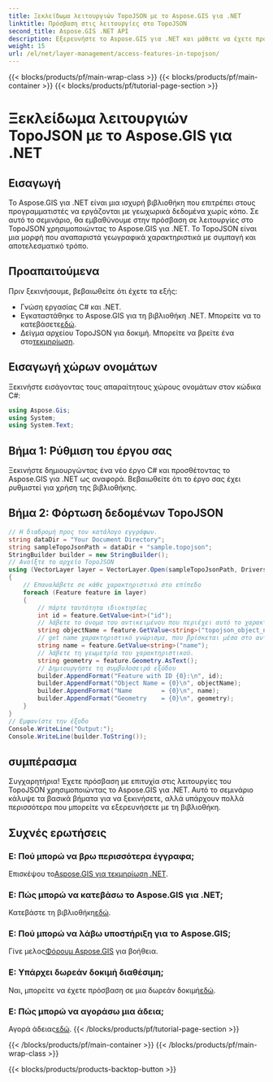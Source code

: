 ```yaml
---
title: Ξεκλείδωμα λειτουργιών TopoJSON με το Aspose.GIS για .NET
linktitle: Πρόσβαση στις λειτουργίες στο TopoJSON
second_title: Aspose.GIS .NET API
description: Εξερευνήστε το Aspose.GIS για .NET και μάθετε να έχετε πρόσβαση στις λειτουργίες του TopoJSON βήμα προς βήμα. Βουτήξτε στην τεκμηρίωση και απελευθερώστε τις γεωχωρικές δυνατότητες χωρίς κόπο.
weight: 15
url: /el/net/layer-management/access-features-in-topojson/
---
```


{{< blocks/products/pf/main-wrap-class >}}
{{< blocks/products/pf/main-container >}}
{{< blocks/products/pf/tutorial-page-section >}}

# Ξεκλείδωμα λειτουργιών TopoJSON με το Aspose.GIS για .NET

## Εισαγωγή
Το Aspose.GIS για .NET είναι μια ισχυρή βιβλιοθήκη που επιτρέπει στους προγραμματιστές να εργάζονται με γεωχωρικά δεδομένα χωρίς κόπο. Σε αυτό το σεμινάριο, θα εμβαθύνουμε στην πρόσβαση σε λειτουργίες στο TopoJSON χρησιμοποιώντας το Aspose.GIS για .NET. Το TopoJSON είναι μια μορφή που αναπαριστά γεωγραφικά χαρακτηριστικά με συμπαγή και αποτελεσματικό τρόπο.
## Προαπαιτούμενα
Πριν ξεκινήσουμε, βεβαιωθείτε ότι έχετε τα εξής:
- Γνώση εργασίας C# και .NET.
-  Εγκαταστάθηκε το Aspose.GIS για τη βιβλιοθήκη .NET. Μπορείτε να το κατεβάσετε[εδώ](https://releases.aspose.com/gis/net/).
-  Δείγμα αρχείου TopoJSON για δοκιμή. Μπορείτε να βρείτε ένα στο[τεκμηρίωση](https://reference.aspose.com/gis/net/).
## Εισαγωγή χώρων ονομάτων
Ξεκινήστε εισάγοντας τους απαραίτητους χώρους ονομάτων στον κώδικα C#:
```csharp
using Aspose.Gis;
using System;
using System.Text;
```
## Βήμα 1: Ρύθμιση του έργου σας
Ξεκινήστε δημιουργώντας ένα νέο έργο C# και προσθέτοντας το Aspose.GIS για .NET ως αναφορά. Βεβαιωθείτε ότι το έργο σας έχει ρυθμιστεί για χρήση της βιβλιοθήκης.
## Βήμα 2: Φόρτωση δεδομένων TopoJSON
```csharp
// Η διαδρομή προς τον κατάλογο εγγράφων.
string dataDir = "Your Document Directory";
string sampleTopoJsonPath = dataDir + "sample.topojson";
StringBuilder builder = new StringBuilder();
// Ανοίξτε το αρχείο TopoJSON
using (VectorLayer layer = VectorLayer.Open(sampleTopoJsonPath, Drivers.TopoJson))
{
    // Επαναλάβετε σε κάθε χαρακτηριστικό στο επίπεδο
    foreach (Feature feature in layer)
    {
        // πάρτε ταυτότητα ιδιοκτησίας
        int id = feature.GetValue<int>("id");
        // λάβετε το όνομα του αντικειμένου που περιέχει αυτό το χαρακτηριστικό
        string objectName = feature.GetValue<string>("topojson_object_name");
        // get name χαρακτηριστικό γνώρισμα, που βρίσκεται μέσα στο αντικείμενο 'ιδιότητες'
        string name = feature.GetValue<string>("name");
        // λάβετε τη γεωμετρία του χαρακτηριστικού.
        string geometry = feature.Geometry.AsText();
        // Δημιουργήστε τη συμβολοσειρά εξόδου
        builder.AppendFormat("Feature with ID {0}:\n", id);
        builder.AppendFormat("Object Name = {0}\n", objectName);
        builder.AppendFormat("Name        = {0}\n", name);
        builder.AppendFormat("Geometry    = {0}\n", geometry);
    }
}
// Εμφανίστε την έξοδο
Console.WriteLine("Output:");
Console.WriteLine(builder.ToString());
```
## συμπέρασμα
Συγχαρητήρια! Έχετε πρόσβαση με επιτυχία στις λειτουργίες του TopoJSON χρησιμοποιώντας το Aspose.GIS για .NET. Αυτό το σεμινάριο κάλυψε τα βασικά βήματα για να ξεκινήσετε, αλλά υπάρχουν πολλά περισσότερα που μπορείτε να εξερευνήσετε με τη βιβλιοθήκη.
## Συχνές ερωτήσεις
### Ε: Πού μπορώ να βρω περισσότερα έγγραφα;
 Επισκέψου το[Aspose.GIS για τεκμηρίωση .NET](https://reference.aspose.com/gis/net/).
### Ε: Πώς μπορώ να κατεβάσω το Aspose.GIS για .NET;
 Κατεβάστε τη βιβλιοθήκη[εδώ](https://releases.aspose.com/gis/net/).
### Ε: Πού μπορώ να λάβω υποστήριξη για το Aspose.GIS;
 Γίνε μελος[Φόρουμ Aspose.GIS](https://forum.aspose.com/c/gis/33) για βοήθεια.
### Ε: Υπάρχει δωρεάν δοκιμή διαθέσιμη;
Ναι, μπορείτε να έχετε πρόσβαση σε μια δωρεάν δοκιμή[εδώ](https://releases.aspose.com/).
### Ε: Πώς μπορώ να αγοράσω μια άδεια;
 Αγορά άδειας[εδώ](https://purchase.aspose.com/buy).
{{< /blocks/products/pf/tutorial-page-section >}}

{{< /blocks/products/pf/main-container >}}
{{< /blocks/products/pf/main-wrap-class >}}

{{< blocks/products/products-backtop-button >}}
